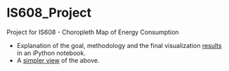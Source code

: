 IS608_Project
=============

Project for IS608 - Choropleth Map of Energy Consumption

  * Explanation of the goal, methodology and the final visualization [results](http://nbviewer.ipython.org/github/jquacinella/IS608_Project/blob/master/IS608%20Project%20Final.ipynb) in an iPython notebook.
  * A [simpler view](http://jquacinella.github.io/IS608_Project/map_display.html) of the above.
